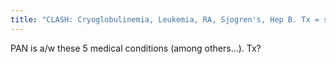 ```yaml
---
title: "CLASH: Cryoglobulinemia, Leukemia, RA, Sjogren's, Hep B. Tx = steroids, not procedures"
---
```

PAN is a/w these 5 medical conditions (among others...). Tx?

